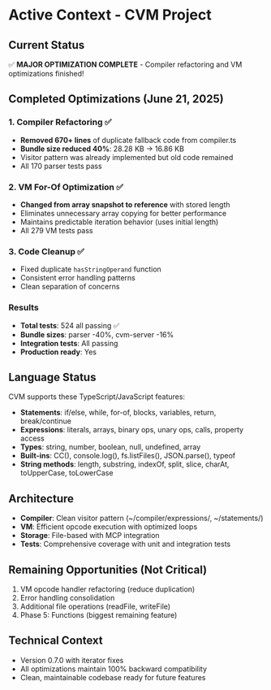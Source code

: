 # Active Context - CVM Project

## Current Status
✅ **MAJOR OPTIMIZATION COMPLETE** - Compiler refactoring and VM optimizations finished!

## Completed Optimizations (June 21, 2025)

### 1. Compiler Refactoring ✅
- **Removed 670+ lines** of duplicate fallback code from compiler.ts
- **Bundle size reduced 40%**: 28.28 KB → 16.86 KB
- Visitor pattern was already implemented but old code remained
- All 170 parser tests pass

### 2. VM For-Of Optimization ✅
- **Changed from array snapshot to reference** with stored length
- Eliminates unnecessary array copying for better performance
- Maintains predictable iteration behavior (uses initial length)
- All 279 VM tests pass

### 3. Code Cleanup ✅
- Fixed duplicate `hasStringOperand` function
- Consistent error handling patterns
- Clean separation of concerns

### Results
- **Total tests**: 524 all passing ✅
- **Bundle sizes**: parser -40%, cvm-server -16%
- **Integration tests**: All passing
- **Production ready**: Yes

## Language Status
CVM supports these TypeScript/JavaScript features:
- **Statements**: if/else, while, for-of, blocks, variables, return, break/continue
- **Expressions**: literals, arrays, binary ops, unary ops, calls, property access
- **Types**: string, number, boolean, null, undefined, array
- **Built-ins**: CC(), console.log(), fs.listFiles(), JSON.parse(), typeof
- **String methods**: length, substring, indexOf, split, slice, charAt, toUpperCase, toLowerCase

## Architecture
- **Compiler**: Clean visitor pattern (~/compiler/expressions/, ~/statements/)
- **VM**: Efficient opcode execution with optimized loops
- **Storage**: File-based with MCP integration
- **Tests**: Comprehensive coverage with unit and integration tests

## Remaining Opportunities (Not Critical)
1. VM opcode handler refactoring (reduce duplication)
2. Error handling consolidation
3. Additional file operations (readFile, writeFile)
4. Phase 5: Functions (biggest remaining feature)

## Technical Context
- Version 0.7.0 with iterator fixes
- All optimizations maintain 100% backward compatibility
- Clean, maintainable codebase ready for future features